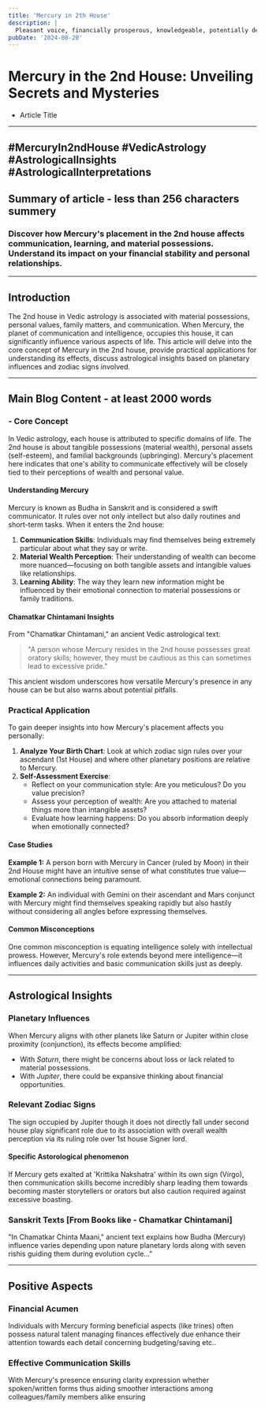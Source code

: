 ```yaml
---
title: 'Mercury in 2th House'
description: |
  Pleasant voice, financially prosperous, knowledgeable, potentially deceitful.
pubDate: '2024-08-20'
---
```


# Mercury in the 2nd House: Unveiling Secrets and Mysteries
- Article Title 

---

## #MercuryIn2ndHouse #VedicAstrology #AstrologicalInsights #AstrologicalInterpretations

## Summary of article - less than 256 characters summery 

### Discover how Mercury's placement in the 2nd house affects communication, learning, and material possessions. Understand its impact on your financial stability and personal relationships.

---

## Introduction
The 2nd house in Vedic astrology is associated with material possessions, personal values, family matters, and communication. When Mercury, the planet of communication and intelligence, occupies this house, it can significantly influence various aspects of life. This article will delve into the core concept of Mercury in the 2nd house, provide practical applications for understanding its effects, discuss astrological insights based on planetary influences and zodiac signs involved.

---

## Main Blog Content - at least 2000 words

### - Core Concept 
In Vedic astrology, each house is attributed to specific domains of life. The 2nd house is about tangible possessions (material wealth), personal assets (self-esteem), and familial backgrounds (upbringing). Mercury's placement here indicates that one's ability to communicate effectively will be closely tied to their perceptions of wealth and personal value.

#### Understanding Mercury
Mercury is known as Budha in Sanskrit and is considered a swift communicator. It rules over not only intellect but also daily routines and short-term tasks. When it enters the 2nd house:

1. **Communication Skills**: Individuals may find themselves being extremely particular about what they say or write.
2. **Material Wealth Perception**: Their understanding of wealth can become more nuanced—focusing on both tangible assets and intangible values like relationships.
3. **Learning Ability**: The way they learn new information might be influenced by their emotional connection to material possessions or family traditions.

#### Chamatkar Chintamani Insights
From "Chamatkar Chintamani," an ancient Vedic astrological text:

> "A person whose Mercury resides in the 2nd house possesses great oratory skills; however, they must be cautious as this can sometimes lead to excessive pride."
  
This ancient wisdom underscores how versatile Mercury's presence in any house can be but also warns about potential pitfalls.

### Practical Application 
To gain deeper insights into how Mercury's placement affects you personally:
1. **Analyze Your Birth Chart**: Look at which zodiac sign rules over your ascendant (1st House) and where other planetary positions are relative to Mercury.
2. **Self-Assessment Exercise**:
   * Reflect on your communication style: Are you meticulous? Do you value precision?
   * Assess your perception of wealth: Are you attached to material things more than intangible assets?
   * Evaluate how learning happens: Do you absorb information deeply when emotionally connected?

#### Case Studies 
**Example 1:** A person born with Mercury in Cancer (ruled by Moon) in their 2nd House might have an intuitive sense of what constitutes true value—emotional connections being paramount.

**Example 2:** An individual with Gemini on their ascendant and Mars conjunct with Mercury might find themselves speaking rapidly but also hastily without considering all angles before expressing themselves.

#### Common Misconceptions 
One common misconception is equating intelligence solely with intellectual prowess. However,
Mercury's role extends beyond mere intelligence—it influences daily activities and basic communication skills just as deeply.

---

## Astrological Insights 
### Planetary Influences 
When Mercury aligns with other planets like Saturn or Jupiter within close proximity (conjunction), its effects become amplified:
* With *Saturn*, there might be concerns about loss or lack related to material possessions.
* With *Jupiter*, there could be expansive thinking about financial opportunities.

### Relevant Zodiac Signs 
The sign occupied by Jupiter though it does not directly fall under second house play significant role due to its association with overall wealth perception via its ruling role over 1st house Signer lord.

#### Specific Astorological phenomenon 
If Mercury gets exalted at 'Krittika Nakshatra' within its own sign (Virgo), then communication skills become incredibly sharp leading them towards becoming master storytellers or orators but also caution required against excessive boasting.

### Sanskrit Texts [From Books like - Chamatkar Chintamani]
"In Chamatkar Chinta Maani," ancient text explains how Budha (Mercury) influence varies depending upon nature planetary lords along with seven rishis guiding them during evolution cycle..."

---

## Positive Aspects 

### Financial Acumen 
Individuals with Mercury forming beneficial aspects (like trines) often possess natural talent managing finances effectively due enhance their attention towards each detail concerning budgeting/saving etc..

### Effective Communication Skills 
With Mercury's presence ensuring clarity expression whether spoken/written forms thus aiding smoother interactions among colleagues/family members alike ensuring